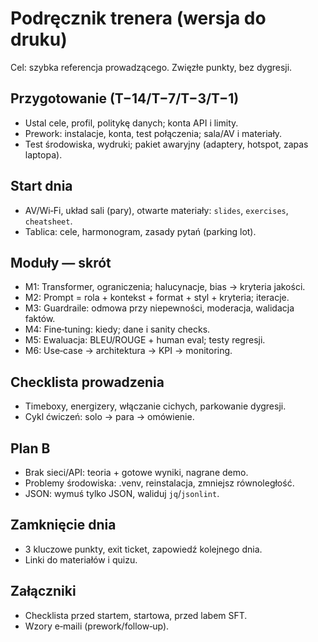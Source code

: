 # Podręcznik trenera (wersja do druku)

Cel: szybka referencja prowadzącego. Zwięzłe punkty, bez dygresji.

## Przygotowanie (T−14/T−7/T−3/T−1)
- Ustal cele, profil, politykę danych; konta API i limity.
- Prework: instalacje, konta, test połączenia; sala/AV i materiały.
- Test środowiska, wydruki; pakiet awaryjny (adaptery, hotspot, zapas laptopa).

## Start dnia
- AV/Wi‑Fi, układ sali (pary), otwarte materiały: `slides`, `exercises`, `cheatsheet`.
- Tablica: cele, harmonogram, zasady pytań (parking lot).

## Moduły — skrót
- M1: Transformer, ograniczenia; halucynacje, bias → kryteria jakości.
- M2: Prompt = rola + kontekst + format + styl + kryteria; iteracje.
- M3: Guardraile: odmowa przy niepewności, moderacja, walidacja faktów.
- M4: Fine‑tuning: kiedy; dane i sanity checks.
- M5: Ewaluacja: BLEU/ROUGE + human eval; testy regresji.
- M6: Use‑case → architektura → KPI → monitoring.

## Checklista prowadzenia
- Timeboxy, energizery, włączanie cichych, parkowanie dygresji.
- Cykl ćwiczeń: solo → para → omówienie.

## Plan B
- Brak sieci/API: teoria + gotowe wyniki, nagrane demo.
- Problemy środowiska: .venv, reinstalacja, zmniejsz równoległość.
- JSON: wymuś tylko JSON, waliduj `jq`/`jsonlint`.

## Zamknięcie dnia
- 3 kluczowe punkty, exit ticket, zapowiedź kolejnego dnia.
- Linki do materiałów i quizu.

## Załączniki
- Checklista przed startem, startowa, przed labem SFT.
- Wzory e‑maili (prework/follow‑up).